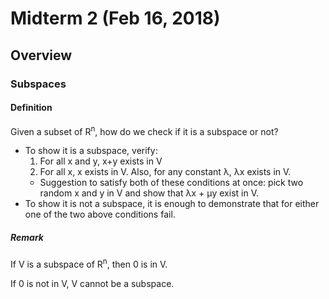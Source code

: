 # Midterm 2 (Feb 16, 2018)
## Overview
### Subspaces
#### Definition
Given a subset of R<sup>n</sup>, how do we check if it is a subspace or not?
* To show it is a subspace, verify:
  1. For all x and y, x+y exists in V
  2. For all x, x exists in V. Also, for any constant λ, λx exists in V.
  * Suggestion to satisfy both of these conditions at once: pick two random x and y in V and show that λx + μy exist in V.
* To show it is not a subspace, it is enough to demonstrate that for either one of the two above conditions fail.
##### Remark
If V is a subspace of R<sup>n</sup>, then 0 is in V. 

If 0 is not in V, V cannot be a subspace.
